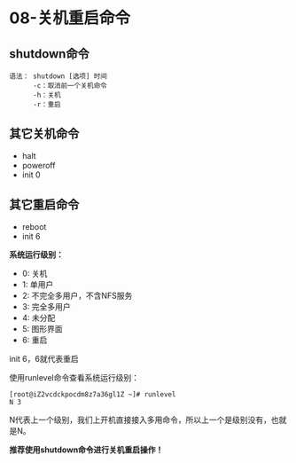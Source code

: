 # 08-关机重启命令


## shutdown命令

```
语法： shutdown [选项] 时间
      -c：取消前一个关机命令
      -h：关机
      -r：重启
```


## 其它关机命令


- halt
- poweroff
- init 0



## 其它重启命令

- reboot
- init 6



**系统运行级别：**

- 0:    关机
- 1:    单用户
- 2:    不完全多用户，不含NFS服务
- 3:    完全多用户
- 4:    未分配
- 5:    图形界面
- 6:    重启

init 6，6就代表重启


使用runlevel命令查看系统运行级别：
```
[root@iZ2vcdckpocdm8z7a36gl1Z ~]# runlevel
N 3
```
N代表上一个级别，我们上开机直接接入多用命令，所以上一个是级别没有，也就是N。


**推荐使用shutdown命令进行关机重启操作！**


